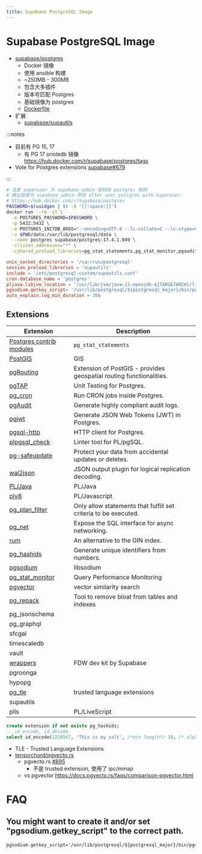 ```yaml
---
title: Supabase PostgreSQL Image
---
```


# Supabase PostgreSQL Image

- [supabase/postgres](https://github.com/supabase/postgres)
  - Docker 镜像
  - 使用 ansible 构建
  - ~250MB - 300MB
  - 包含大多插件
  - 版本号匹配 Postgres
  - 基础镜像为 postgres
  - [Dockerfile](https://github.com/supabase/postgres/blob/develop/Dockerfile)
- 扩展
  - [supabase/supautils](https://github.com/supabase/supautils)

:::notes

- 目前有 PG 15, 17
  - 有 PG 17 orioledb 镜像 https://hub.docker.com/r/supabase/postgres/tags
- Vote for Postgres extensions [supabase#679](https://github.com/orgs/supabase/discussions/679)

:::

```bash
# 注意 superuser 为 supabase_admin 密码和 postgres 相同
# 建议登录为 supabase_admin 然后 alter user postgres with superuser
# https://hub.docker.com/r/supabase/postgres
PASSWORD=$(uuidgen | tr -d '[[:space:]]')
docker run --rm -it \
  -e POSTGRES_PASSWORD=$PASSWORD \
  -p 5432:5432 \
  -e POSTGRES_INITDB_ARGS="--encoding=UTF-8 --lc-collate=C --lc-ctype=C" \
  -v $PWD/data:/var/lib/postgresql/data \
  --name postgres supabase/postgres:17.4.1.049 \
  -clisten_addresses="*" \
  -cshared_preload_libraries=pg_stat_statements,pg_stat_monitor,pgaudit,plpgsql,plpgsql_check,pg_cron,pg_net,timescaledb,auto_explain,pg_tle
```

```conf
unix_socket_directories = '/var/run/postgresql'
session_preload_libraries = 'supautils'
include = '/etc/postgresql-custom/supautils.conf'
cron.database_name = 'postgres'
pljava.libjvm_location = '/usr/lib/jvm/java-11-openjdk-${TARGETARCH}/lib/server/libjvm.so'
pgsodium.getkey_script= '/usr/lib/postgresql/${postgresql_major}/bin/pgsodium_getkey.sh'
auto_explain.log_min_duration = 10s
```

## Extensions

| Extension                                                                        | Description                                                         |
| -------------------------------------------------------------------------------- | ------------------------------------------------------------------- |
| [Postgres contrib modules](https://www.postgresql.org/docs/current/contrib.html) | `pg_stat_statements`                                                |
| [PostGIS](https://postgis.net/)                                                  | GIS                                                                 |
| [pgRouting](https://pgrouting.org/)                                              | Extension of PostGIS - provides geospatial routing functionalities. |
| [pgTAP](https://pgtap.org/)                                                      | Unit Testing for Postgres.                                          |
| [pg_cron](https://github.com/citusdata/pg_cron)                                  | Run CRON jobs inside Postgres.                                      |
| [pgAudit](https://www.pgaudit.org/)                                              | Generate highly compliant audit logs.                               |
| [pgjwt](https://github.com/michelp/pgjwt)                                        | Generate JSON Web Tokens (JWT) in Postgres.                         |
| [pgsql-http](https://github.com/pramsey/pgsql-http)                              | HTTP client for Postgres.                                           |
| [plpgsql_check](https://github.com/okbob/plpgsql_check)                          | Linter tool for PL/pgSQL.                                           |
| [pg-safeupdate](https://github.com/eradman/pg-safeupdate)                        | Protect your data from accidental updates or deletes.               |
| [wal2json](https://github.com/eulerto/wal2json)                                  | JSON output plugin for logical replication decoding.                |
| [PL/Java](https://github.com/tada/pljava)                                        | PL/Java                                                             |
| [plv8](https://github.com/plv8/plv8)                                             | PL/Javascript                                                       |
| [pg_plan_filter](https://github.com/pgexperts/pg_plan_filter)                    | Only allow statements that fulfill set criteria to be executed.     |
| [pg_net](https://github.com/supabase/pg_net)                                     | Expose the SQL interface for async networking.                      |
| [rum](https://github.com/postgrespro/rum)                                        | An alternative to the GIN index.                                    |
| [pg_hashids](https://github.com/iCyberon/pg_hashids)                             | Generate unique identifiers from numbers.                           |
| [pgsodium](https://github.com/michelp/pgsodium)                                  | libsodium                                                           |
| [pg_stat_monitor](https://github.com/percona/pg_stat_monitor)                    | Query Performance Monitoring                                        |
| [pgvector](https://github.com/pgvector/pgvector)                                 | vector similarity search                                            |
| [pg_repack](https://github.com/reorg/pg_repack)                                  | Tool to remove bloat from tables and indexes                        |
| pg_jsonschema                                                                    |
| pg_graphql                                                                       |
| sfcgal                                                                           |
| timescaledb                                                                      |
| vault                                                                            |
| [wrappers](https://github.com/supabase/wrappers)                                 | FDW dev kit by Supabase                                             |
| pgroonga                                                                         |
| hypopg                                                                           |
| [pg_tle](https://github.com/aws/pg_tle)                                          | trusted language extensions                                         |
| supautils                                                                        |
| plls                                                                             | PL/LiveScript                                                       |

```sql
create extension if not exists pg_hashids;
-- id_encode, id_decode
select id_encode(1234567, 'This is my salt', /*min length*/ 10, /* alphabet */ 'abcdefghijABCDxFGHIJ1234567890');
```

- TLE - Trusted Language Extensions
- [tensorchord/pgvecto.rs](https://github.com/tensorchord/pgvecto.rs)
  - pgvecto.rs [#895](https://github.com/supabase/postgres/issues/895)
    - 不是 trusted extension, 使用了 ipc/mmap
  - vs pgvector
    https://docs.pgvecto.rs/faqs/comparison-pgvector.html

# FAQ

## You might want to create it and/or set "pgsodium.getkey_script" to the correct path.

```
pgsodium.getkey_script='/usr/lib/postgresql/${postgresql_major}/bin/pgsodium_getkey.sh'
```
